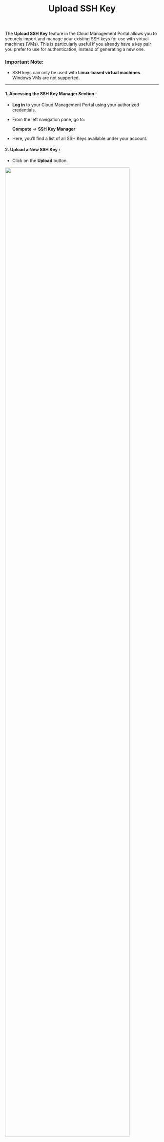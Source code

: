 ﻿---
title: Upload SSH Key
sidebar_label: Upload SSH Key
sidebar_position: 3
---

The **Upload SSH Key** feature in the Cloud Management Portal allows you to securely import and manage your existing SSH keys for use with virtual machines (VMs). This is particularly useful if you already have a key pair you prefer to use for authentication, instead of generating a new one.

### Important Note:

 - SSH keys can only be used with **Linux-based virtual machines**.    Windows VMs are not supported.

---

#### 1. Accessing the SSH Key Manager Section :

-   **Log in** to your Cloud Management Portal using your authorized credentials.
    
-   From the left navigation pane, go to:  
  
    **Compute** → **SSH Key Manager**

-   Here, you’ll find a list of all SSH Keys available under your account.

#### 2. Upload a New SSH Key :

-   Click on the **Upload** button.

<img src="/user-guide/ssh-key-manager/upload-ssh-key/Image-01.JPG" width="90%" />
    
-   A new popup window will appear prompting you to provide the following details:
    
    -   **Key Name**: Enter a name to identify your SSH key.
        
    -   **Description**: (Optional) Add a description to help you recognize the purpose of this key.

-   **Public Key**: Paste the contents of your `.pub` file (e.g., `id_rsa.pub`).
    
-   **Private Key**: Paste the contents of your private key file (e.g., `id_rsa`).
    
    > **Important**: Ensure your private key is stored securely and never shared with others.

<img src="/user-guide/ssh-key-manager/upload-ssh-key/Image-02.JPG" width="40%" />

#### 3. Review and Confirm :

-   Double-check the provided information for accuracy.
    
-   Click **Add** to upload the key to your cloud account.

#### 4. Use the Uploaded SSH Key :

-   Once uploaded, the key will be visible in the SSH Key Manager.
    
-   You can now assign this SSH key to a VM either during instance creation or by updating the access settings of an existing Linux VM.
    
    >  **Note**: When assigning the key to an existing VM, ensure the VM is in a **stopped state** before attaching the SSH key.
